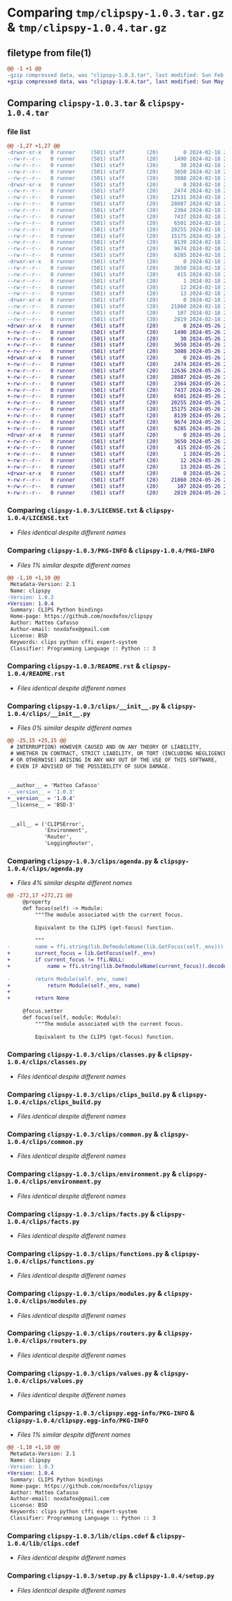 # Comparing `tmp/clipspy-1.0.3.tar.gz` & `tmp/clipspy-1.0.4.tar.gz`

## filetype from file(1)

```diff
@@ -1 +1 @@
-gzip compressed data, was "clipspy-1.0.3.tar", last modified: Sun Feb 18 21:47:40 2024, max compression
+gzip compressed data, was "clipspy-1.0.4.tar", last modified: Sun May 26 20:03:22 2024, max compression
```

## Comparing `clipspy-1.0.3.tar` & `clipspy-1.0.4.tar`

### file list

```diff
@@ -1,27 +1,27 @@
-drwxr-xr-x   0 runner     (501) staff       (20)        0 2024-02-18 21:47:40.903352 clipspy-1.0.3/
--rw-r--r--   0 runner     (501) staff       (20)     1490 2024-02-18 21:45:52.000000 clipspy-1.0.3/LICENSE.txt
--rw-r--r--   0 runner     (501) staff       (20)       30 2024-02-18 21:45:52.000000 clipspy-1.0.3/MANIFEST.in
--rw-r--r--   0 runner     (501) staff       (20)     3650 2024-02-18 21:47:40.903134 clipspy-1.0.3/PKG-INFO
--rw-r--r--   0 runner     (501) staff       (20)     3088 2024-02-18 21:45:52.000000 clipspy-1.0.3/README.rst
-drwxr-xr-x   0 runner     (501) staff       (20)        0 2024-02-18 21:47:40.898793 clipspy-1.0.3/clips/
--rw-r--r--   0 runner     (501) staff       (20)     2474 2024-02-18 21:45:52.000000 clipspy-1.0.3/clips/__init__.py
--rw-r--r--   0 runner     (501) staff       (20)    12531 2024-02-18 21:45:52.000000 clipspy-1.0.3/clips/agenda.py
--rw-r--r--   0 runner     (501) staff       (20)    28087 2024-02-18 21:45:52.000000 clipspy-1.0.3/clips/classes.py
--rw-r--r--   0 runner     (501) staff       (20)     2364 2024-02-18 21:45:52.000000 clipspy-1.0.3/clips/clips_build.py
--rw-r--r--   0 runner     (501) staff       (20)     7437 2024-02-18 21:45:52.000000 clipspy-1.0.3/clips/common.py
--rw-r--r--   0 runner     (501) staff       (20)     6501 2024-02-18 21:45:52.000000 clipspy-1.0.3/clips/environment.py
--rw-r--r--   0 runner     (501) staff       (20)    20255 2024-02-18 21:45:53.000000 clipspy-1.0.3/clips/facts.py
--rw-r--r--   0 runner     (501) staff       (20)    15175 2024-02-18 21:45:53.000000 clipspy-1.0.3/clips/functions.py
--rw-r--r--   0 runner     (501) staff       (20)     8139 2024-02-18 21:45:53.000000 clipspy-1.0.3/clips/modules.py
--rw-r--r--   0 runner     (501) staff       (20)     9674 2024-02-18 21:45:53.000000 clipspy-1.0.3/clips/routers.py
--rw-r--r--   0 runner     (501) staff       (20)     6285 2024-02-18 21:45:53.000000 clipspy-1.0.3/clips/values.py
-drwxr-xr-x   0 runner     (501) staff       (20)        0 2024-02-18 21:47:40.902477 clipspy-1.0.3/clipspy.egg-info/
--rw-r--r--   0 runner     (501) staff       (20)     3650 2024-02-18 21:47:40.000000 clipspy-1.0.3/clipspy.egg-info/PKG-INFO
--rw-r--r--   0 runner     (501) staff       (20)      415 2024-02-18 21:47:40.000000 clipspy-1.0.3/clipspy.egg-info/SOURCES.txt
--rw-r--r--   0 runner     (501) staff       (20)        1 2024-02-18 21:47:40.000000 clipspy-1.0.3/clipspy.egg-info/dependency_links.txt
--rw-r--r--   0 runner     (501) staff       (20)       12 2024-02-18 21:47:40.000000 clipspy-1.0.3/clipspy.egg-info/requires.txt
--rw-r--r--   0 runner     (501) staff       (20)       13 2024-02-18 21:47:40.000000 clipspy-1.0.3/clipspy.egg-info/top_level.txt
-drwxr-xr-x   0 runner     (501) staff       (20)        0 2024-02-18 21:47:40.901821 clipspy-1.0.3/lib/
--rw-r--r--   0 runner     (501) staff       (20)    21860 2024-02-18 21:45:53.000000 clipspy-1.0.3/lib/clips.cdef
--rw-r--r--   0 runner     (501) staff       (20)      107 2024-02-18 21:47:40.903924 clipspy-1.0.3/setup.cfg
--rw-r--r--   0 runner     (501) staff       (20)     2819 2024-02-18 21:45:53.000000 clipspy-1.0.3/setup.py
+drwxr-xr-x   0 runner     (501) staff       (20)        0 2024-05-26 20:03:22.619621 clipspy-1.0.4/
+-rw-r--r--   0 runner     (501) staff       (20)     1490 2024-05-26 20:02:35.000000 clipspy-1.0.4/LICENSE.txt
+-rw-r--r--   0 runner     (501) staff       (20)       30 2024-05-26 20:02:35.000000 clipspy-1.0.4/MANIFEST.in
+-rw-r--r--   0 runner     (501) staff       (20)     3650 2024-05-26 20:03:22.619029 clipspy-1.0.4/PKG-INFO
+-rw-r--r--   0 runner     (501) staff       (20)     3088 2024-05-26 20:02:35.000000 clipspy-1.0.4/README.rst
+drwxr-xr-x   0 runner     (501) staff       (20)        0 2024-05-26 20:03:22.614357 clipspy-1.0.4/clips/
+-rw-r--r--   0 runner     (501) staff       (20)     2474 2024-05-26 20:02:35.000000 clipspy-1.0.4/clips/__init__.py
+-rw-r--r--   0 runner     (501) staff       (20)    12636 2024-05-26 20:02:35.000000 clipspy-1.0.4/clips/agenda.py
+-rw-r--r--   0 runner     (501) staff       (20)    28087 2024-05-26 20:02:35.000000 clipspy-1.0.4/clips/classes.py
+-rw-r--r--   0 runner     (501) staff       (20)     2364 2024-05-26 20:02:35.000000 clipspy-1.0.4/clips/clips_build.py
+-rw-r--r--   0 runner     (501) staff       (20)     7437 2024-05-26 20:02:35.000000 clipspy-1.0.4/clips/common.py
+-rw-r--r--   0 runner     (501) staff       (20)     6501 2024-05-26 20:02:35.000000 clipspy-1.0.4/clips/environment.py
+-rw-r--r--   0 runner     (501) staff       (20)    20255 2024-05-26 20:02:35.000000 clipspy-1.0.4/clips/facts.py
+-rw-r--r--   0 runner     (501) staff       (20)    15175 2024-05-26 20:02:35.000000 clipspy-1.0.4/clips/functions.py
+-rw-r--r--   0 runner     (501) staff       (20)     8139 2024-05-26 20:02:35.000000 clipspy-1.0.4/clips/modules.py
+-rw-r--r--   0 runner     (501) staff       (20)     9674 2024-05-26 20:02:35.000000 clipspy-1.0.4/clips/routers.py
+-rw-r--r--   0 runner     (501) staff       (20)     6285 2024-05-26 20:02:35.000000 clipspy-1.0.4/clips/values.py
+drwxr-xr-x   0 runner     (501) staff       (20)        0 2024-05-26 20:03:22.618385 clipspy-1.0.4/clipspy.egg-info/
+-rw-r--r--   0 runner     (501) staff       (20)     3650 2024-05-26 20:03:22.000000 clipspy-1.0.4/clipspy.egg-info/PKG-INFO
+-rw-r--r--   0 runner     (501) staff       (20)      415 2024-05-26 20:03:22.000000 clipspy-1.0.4/clipspy.egg-info/SOURCES.txt
+-rw-r--r--   0 runner     (501) staff       (20)        1 2024-05-26 20:03:22.000000 clipspy-1.0.4/clipspy.egg-info/dependency_links.txt
+-rw-r--r--   0 runner     (501) staff       (20)       12 2024-05-26 20:03:22.000000 clipspy-1.0.4/clipspy.egg-info/requires.txt
+-rw-r--r--   0 runner     (501) staff       (20)       13 2024-05-26 20:03:22.000000 clipspy-1.0.4/clipspy.egg-info/top_level.txt
+drwxr-xr-x   0 runner     (501) staff       (20)        0 2024-05-26 20:03:22.617651 clipspy-1.0.4/lib/
+-rw-r--r--   0 runner     (501) staff       (20)    21860 2024-05-26 20:02:35.000000 clipspy-1.0.4/lib/clips.cdef
+-rw-r--r--   0 runner     (501) staff       (20)      107 2024-05-26 20:03:22.620252 clipspy-1.0.4/setup.cfg
+-rw-r--r--   0 runner     (501) staff       (20)     2819 2024-05-26 20:02:35.000000 clipspy-1.0.4/setup.py
```

### Comparing `clipspy-1.0.3/LICENSE.txt` & `clipspy-1.0.4/LICENSE.txt`

 * *Files identical despite different names*

### Comparing `clipspy-1.0.3/PKG-INFO` & `clipspy-1.0.4/PKG-INFO`

 * *Files 1% similar despite different names*

```diff
@@ -1,10 +1,10 @@
 Metadata-Version: 2.1
 Name: clipspy
-Version: 1.0.3
+Version: 1.0.4
 Summary: CLIPS Python bindings
 Home-page: https://github.com/noxdafox/clipspy
 Author: Matteo Cafasso
 Author-email: noxdafox@gmail.com
 License: BSD
 Keywords: clips python cffi expert-system
 Classifier: Programming Language :: Python :: 3
```

### Comparing `clipspy-1.0.3/README.rst` & `clipspy-1.0.4/README.rst`

 * *Files identical despite different names*

### Comparing `clipspy-1.0.3/clips/__init__.py` & `clipspy-1.0.4/clips/__init__.py`

 * *Files 0% similar despite different names*

```diff
@@ -25,15 +25,15 @@
 # INTERRUPTION) HOWEVER CAUSED AND ON ANY THEORY OF LIABILITY,
 # WHETHER IN CONTRACT, STRICT LIABILITY, OR TORT (INCLUDING NEGLIGENCE
 # OR OTHERWISE) ARISING IN ANY WAY OUT OF THE USE OF THIS SOFTWARE,
 # EVEN IF ADVISED OF THE POSSIBILITY OF SUCH DAMAGE.
 
 
 __author__ = 'Matteo Cafasso'
-__version__ = '1.0.3'
+__version__ = '1.0.4'
 __license__ = 'BSD-3'
 
 
 __all__ = ('CLIPSError',
            'Environment',
            'Router',
            'LoggingRouter',
```

### Comparing `clipspy-1.0.3/clips/agenda.py` & `clipspy-1.0.4/clips/agenda.py`

 * *Files 4% similar despite different names*

```diff
@@ -272,17 +272,21 @@
     @property
     def focus(self) -> Module:
         """The module associated with the current focus.
 
         Equivalent to the CLIPS (get-focus) function.
 
         """
-        name = ffi.string(lib.DefmoduleName(lib.GetFocus(self._env))).decode()
+        current_focus = lib.GetFocus(self._env)
+        if current_focus != ffi.NULL:
+            name = ffi.string(lib.DefmoduleName(current_focus)).decode()
 
-        return Module(self._env, name)
+            return Module(self._env, name)
+
+        return None
 
     @focus.setter
     def focus(self, module: Module):
         """The module associated with the current focus.
 
         Equivalent to the CLIPS (get-focus) function.
```

### Comparing `clipspy-1.0.3/clips/classes.py` & `clipspy-1.0.4/clips/classes.py`

 * *Files identical despite different names*

### Comparing `clipspy-1.0.3/clips/clips_build.py` & `clipspy-1.0.4/clips/clips_build.py`

 * *Files identical despite different names*

### Comparing `clipspy-1.0.3/clips/common.py` & `clipspy-1.0.4/clips/common.py`

 * *Files identical despite different names*

### Comparing `clipspy-1.0.3/clips/environment.py` & `clipspy-1.0.4/clips/environment.py`

 * *Files identical despite different names*

### Comparing `clipspy-1.0.3/clips/facts.py` & `clipspy-1.0.4/clips/facts.py`

 * *Files identical despite different names*

### Comparing `clipspy-1.0.3/clips/functions.py` & `clipspy-1.0.4/clips/functions.py`

 * *Files identical despite different names*

### Comparing `clipspy-1.0.3/clips/modules.py` & `clipspy-1.0.4/clips/modules.py`

 * *Files identical despite different names*

### Comparing `clipspy-1.0.3/clips/routers.py` & `clipspy-1.0.4/clips/routers.py`

 * *Files identical despite different names*

### Comparing `clipspy-1.0.3/clips/values.py` & `clipspy-1.0.4/clips/values.py`

 * *Files identical despite different names*

### Comparing `clipspy-1.0.3/clipspy.egg-info/PKG-INFO` & `clipspy-1.0.4/clipspy.egg-info/PKG-INFO`

 * *Files 1% similar despite different names*

```diff
@@ -1,10 +1,10 @@
 Metadata-Version: 2.1
 Name: clipspy
-Version: 1.0.3
+Version: 1.0.4
 Summary: CLIPS Python bindings
 Home-page: https://github.com/noxdafox/clipspy
 Author: Matteo Cafasso
 Author-email: noxdafox@gmail.com
 License: BSD
 Keywords: clips python cffi expert-system
 Classifier: Programming Language :: Python :: 3
```

### Comparing `clipspy-1.0.3/lib/clips.cdef` & `clipspy-1.0.4/lib/clips.cdef`

 * *Files identical despite different names*

### Comparing `clipspy-1.0.3/setup.py` & `clipspy-1.0.4/setup.py`

 * *Files identical despite different names*

